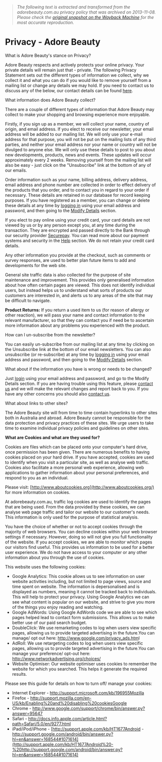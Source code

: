 > *The following text is extracted and transformed from the adorebeauty.com.au privacy policy that was archived on 2013-11-08. Please check the [original snapshot on the Wayback Machine](https://web.archive.org/web/20131108182957id_/http%3A//www.adorebeauty.com.au/privacy) for the most accurate reproduction.*

# Privacy - Adore Beauty

What is Adore Beauty's stance on Privacy?

Adore Beauty respects and actively protects your online privacy. Your private details will remain just that - private. The following Privacy Statement sets out the different types of information we collect, why we collect it and what you can do if you would like to remove yourself from a mailing list or change any details we may hold. If you need to contact us to discuss any of the below, our contact details can be found [here](http://www.adorebeauty.com.au/contact-us/).

What information does Adore Beauty collect?

There are a couple of different types of information that Adore Beauty may collect to make your shopping and browsing experience more enjoyable.

Firstly, if you sign up as a member, we will collect your name, country of origin, and email address. If you elect to receive our newsletter, your email address will be added to our mailing list. We will only use your e-mail address for that purpose, you will not be put on the mailing lists of any third parties, and neither your email address nor your name or country will not be divulged to anyone else. We will only use these details to post to you about new developments, products, news and events. These updates will occur approximately every 2 weeks. Removing yourself from the mailing list will also be easy - just click on the "Unsubscribe" link at the bottom of any of our emails.

Order information such as your name, billing address, delivery address, email address and phone number are collected in order to effect delivery of the products that you order, and to contact you in regard to your order if necessary. These details are retained in our database for record keeping purposes. If you have registered as a member, you can change or delete these details at any time by [logging in](https://www.adorebeauty.com.au/customer/account/login/) using your email address and password, and then going to the [Modify Details](http://www.adorebeauty.com.au/) section.

If you elect to pay online using your credit card, your card details are not viewed by us or by any person except you, at any time during the transaction. They are encrypted and passed directly to the Bank through our security provider [Securepay](http://www.securepay.com.au/). You can read more about our payment systems and security in the [Help](https://web.archive.org/web/20131108182957id_/http://www.adorebeauty.com.au/privacy/%7B%7Bstore%20url=''help-customer-service) section. We do not retain your credit card details.

Any other information you provide at the checkout, such as comments or survey responses, are used to better plan future items to add and developments for the web site.

General site traffic data is also collected for the purpose of site maintenance and improvement. This provides only generalised information about how often certain pages are viewed. This does not identify individual users, but instead helps us to understand what sorts of products our customers are interested in, and alerts us to any areas of the site that may be difficult to navigate.

**Product Returns:** If you return a used item to us (for reason of allergy or other reaction), we will pass your name and contact information to the relevant manufacturer, so that they can contact you if need be to ascertain more information about any problems you experienced with the product.

How can I un-subscribe from the newsletter?

You can easily un-subscribe from our mailing list at any time by clicking on the Unsubscribe link at the bottom of our email newsletters. You can also unsubscribe (or re-subscribe) at any time by [logging in](https://web.archive.org/customer/account/login/) using your email address and password, and then going to the [Modify Details](http://www.adorebeauty.com.au/) section.

What about if the information you have is wrong or needs to be changed?

Just [login](https://web.archive.org/web/20131108182957id_/http://www.adorebeauty.com.au/privacy/%7B%7Bstore%20url=''help-customer-service) using your email address and password, and go to the Modify Details section. If you are having trouble using this feature, please [contact us](http://www.adorebeauty.com.au/contact-us/) and we will make the relevant changes and report back to you. If you have any other concerns you should also [contact us](http://www.adorebeauty.com.au/contact-us/).

What about links to other sites?

The Adore Beauty site will from time to time contain hyperlinks to other sites both in Australia and abroad. Adore Beauty cannot be responsible for the data protection and privacy practices of these sites. We urge users to take time to examine individual privacy policies and guidelines on other sites.

**What are Cookies and what are they used for?**

Cookies are files which can be placed onto your computer's hard drive, once permission has been given. There are numerous benefits to having cookies placed on your hard drive. If you have accepted, cookies are used to identify when you visit a particular site, as well as analyse web traffic. Cookies also facilitate a more personal web experience, allowing web applications to gather information about your personal preferences, and respond to you as an individual.

Please visit: [http://www.aboutcookies.org](http://www.aboutcookies.org/) for more information on cookies.

At adorebeauty.com.au, traffic log cookies are used to identify the pages that are being used. From the data provided by these cookies, we can analyse web page traffic and tailor our website to our customer's needs. This information is only used for the purpose of statistical analysis.

You have the choice of whether or not to accept cookies through the majority of web browsers. You can decline cookies within your web browser settings if necessary. However, doing so will not give you full functionality of the website. If you accept cookies, we are able to monitor which pages our visitors find useful. This provides us information to be used for a better user experience. We do not have access to your computer or any other information about you through the use of cookies.

This website uses the following cookies:

  * Google Analytics: This cookie allows us to see information on user website activities including, but not limited to page views, source and time spent on website. The information is depersonalised and is displayed as numbers, meaning it cannot be tracked back to individuals. This will help to protect your privacy. Using Google Analytics we can see what content is popular on our website, and strive to give you more of the things you enjoy reading and watching.
  * Google AdWords: Using Google AdWords code we are able to see which pages helped lead to contact form submissions. This allows us to make better use of our paid search budget.
  * DoubleClick: We use remarketing codes to log when users view specific pages, allowing us to provide targeted advertising in the future.You can manage/ opt out here: <http://www.google.com/privacy_ads.htm>l 
  * AdRoll: We use retargeting codes to log when users view specific pages, allowing us to provide targeted advertising in the future.You can manage your preference/ opt-out here: <http://www.networkadvertising.org/choices/>
  * Website Optimiser: Our website optimiser uses cookies to remember the website for which you searched. This helps it generate the required results.



Please see this guide for details on how to turn off/ manage your cookies:

  * Internet Explorer - <http://support.microsoft.com/kb/196955Mozilla>
  * Firefox - <http://support.mozilla.com/en-US/kb/Enabling%20and%20disabling%20cookiesGoogle>
  * Chrome - <http://www.google.com/support/chrome/bin/answer.py?answer=95647>
  * Safari - <http://docs.info.apple.com/article.html?path=Safari/5.0/en/9277.html>
  * iPad/iPod/iPhone - [http://support.apple.com/kb/HT1677Android - http://support.google.com/android/bin/answer.py?hl=en&answer=168544#1071614](http://support.apple.com/kb/HT1677Android%20-%20http://support.google.com/android/bin/answer.py?hl=en&answer=168544#1071614)


